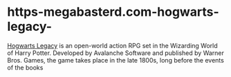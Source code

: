 # https-megabasterd.com-hogwarts-legacy-
[Hogwarts Legacy](https://megabasterd.com/hogwarts-legacy/) is an open-world action RPG set in the Wizarding World of Harry Potter. Developed by Avalanche Software and published by Warner Bros. Games, the game takes place in the late 1800s, long before the events of the books
